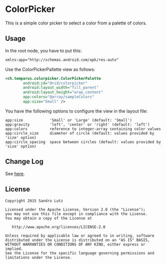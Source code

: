 ColorPicker
===========

This is a simple color picker to select a color from a palette of colors.

## Usage

In the root node, you have to put this:
```xml
xmlns:app="http://schemas.android.com/apk/res-auto"
```

Use the ColorPickerPallette view as follows:

```xml
<ch.temparus.colorpicker.ColorPickerPalette
        android:id="@+id/colorpicker"
        android:layout_width="fill_parent"
        android:layout_height="wrap_content"
        app:colors="@array/sampleColors"
        app:size="Small" />
```

You have the following options to configure the view in the layout file:
```code
app:size            'Small' or 'Large' (default: 'Small')
app:gravity         'left', 'center' or 'right' (default: 'left')
app:colors          reference to integer-array containing color values
app:circle_size     diameter of circle (default: values provided by 'size' option)
app:circle_spacing  space between circles (default: values provided by 'size' option)
```

## Change Log

See [here]((https://github.com/sandrolutz/ColorPicker/blob/master/CHANGELOG.md)).

## License

    Copyright 2015 Sandro Lutz

    Licensed under the Apache License, Version 2.0 (the "License");
    you may not use this file except in compliance with the License.
    You may obtain a copy of the License at

       http://www.apache.org/licenses/LICENSE-2.0

    Unless required by applicable law or agreed to in writing, software
    distributed under the License is distributed on an "AS IS" BASIS,
    WITHOUT WARRANTIES OR CONDITIONS OF ANY KIND, either express or implied.
    See the License for the specific language governing permissions and
    limitations under the License.